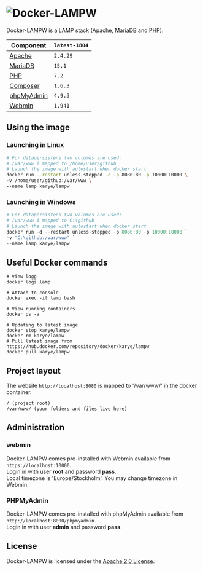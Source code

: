 # ![Docker-LAMPW][logo]
Docker-LAMPW is a LAMP stack ([Apache][apache], [MariaDB][mariadb] and [PHP][php]).

Component | `latest-1804`
---|---
[Apache][apache] |`2.4.29`
[MariaDB][mariadb] |`15.1`
[PHP][php] | `7.2`
[Composer][composer] | `1.6.3`
[phpMyAdmin][phpmyadmin] | `4.9.5`
[Webmin][webmin] | `1.941`

## Using the image
### Launching in Linux
```bash
# For datapersistens two volumes are used:
# /var/www i mapped to /home/user/github
# Launch the image with autostart when docker start
docker run --restart unless-stopped -d -p 8080:80 -p 10000:10000 \
-v /home/user/github:/var/www \
--name lamp karye/lampw
```

### Launching in Windows
```powershell
# For datapersistens two volumes are used:
# /var/www i mapped to C:\github
# Launch the image with autostart when docker start
docker run -d --restart unless-stopped -p 8080:80 -p 10000:10000 `
-v "C:\github:/var/www" `
--name lamp karye/lampw
```

## Useful Docker commands
```shell
# View logg
docker logs lamp

# Attach to console
docker exec -it lamp bash

# View running containers
docker ps -a

# Updating to latest image
docker stop karye/lampw
docker rm karye/lampw
# Pull latest image from https://hub.docker.com/repository/docker/karye/lampw
docker pull karye/lampw
```

## Project layout
The website `http://localhost:8080` is mapped to '/var/www/' in the docker container.
```
/ (project root)
/var/www/ (your folders and files live here)
```

## Administration
### webmin
Docker-LAMPW comes pre-installed with Webmin available from `https://localhost:10000`.\
Login in with user **root** and password **pass**.\
Local timezone is 'Europe/Stockholm'. You may change timezone in Webmin.

### PHPMyAdmin
Docker-LAMPW comes pre-installed with phpMyAdmin available from `http://localhost:8000/phpmyadmin`.\
Login in with user **admin** and password **pass**.

## License
Docker-LAMPW is licensed under the [Apache 2.0 License][info-license].

[logo]: https://cdn.rawgit.com/mattrayner/docker-lamp/831976c022782e592b7e2758464b2a9efe3da042/docs/logo.svg

[apache]: http://www.apache.org/
[mariadb]: https://mariadb.org/
[php]: http://php.net/
[composer]: https://getcomposer.org/
[phpmyadmin]: https://www.phpmyadmin.net/
[Webmin]: http://www.webmin.com/

[end-of-life]: http://php.net/supported-versions.php

[info-docker-hub]: https://hub.docker.com/r/mattrayner/lamp
[info-license]: LICENSE
